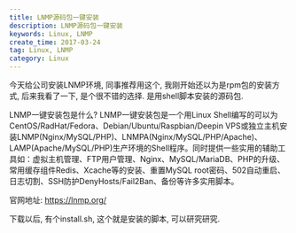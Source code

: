 ```yaml
---
title: LNMP源码包一键安装
description: LNMP源码包一键安装
keywords: Linux, LNMP
create_time: 2017-03-24
tag: Linux, LNMP
category: Linux
---
```


今天给公司安装LNMP环境, 同事推荐用这个, 我刚开始还以为是rpm包的安装方式, 后来我看了一下, 是个很不错的选择. 是用shell脚本安装的源码包.

LNMP一键安装包是什么?
LNMP一键安装包是一个用Linux Shell编写的可以为CentOS/RadHat/Fedora、Debian/Ubuntu/Raspbian/Deepin VPS或独立主机安装LNMP(Nginx/MySQL/PHP)、LNMPA(Nginx/MySQL/PHP/Apache)、LAMP(Apache/MySQL/PHP)生产环境的Shell程序。同时提供一些实用的辅助工具如：虚拟主机管理、FTP用户管理、Nginx、MySQL/MariaDB、PHP的升级、常用缓存组件Redis、Xcache等的安装、重置MySQL root密码、502自动重启、日志切割、SSH防护DenyHosts/Fail2Ban、备份等许多实用脚本。

官网地址: https://lnmp.org/

下载以后, 有个install.sh, 这个就是安装的脚本, 可以研究研究. 

